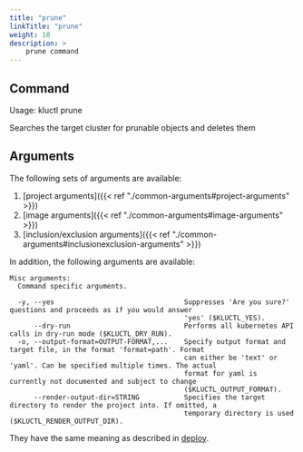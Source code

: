 ```yaml
---
title: "prune"
linkTitle: "prune"
weight: 10
description: >
    prune command
---
```


## Command
<!-- BEGIN SECTION "prune" "Usage" false -->
Usage: kluctl prune

Searches the target cluster for prunable objects and deletes them

<!-- END SECTION -->

## Arguments
The following sets of arguments are available:
1. [project arguments]({{< ref "./common-arguments#project-arguments" >}})
1. [image arguments]({{< ref "./common-arguments#image-arguments" >}})
1. [inclusion/exclusion arguments]({{< ref "./common-arguments#inclusionexclusion-arguments" >}})

In addition, the following arguments are available:
<!-- BEGIN SECTION "prune" "Misc arguments" true -->
```
Misc arguments:
  Command specific arguments.

  -y, --yes                                Suppresses 'Are you sure?' questions and proceeds as if you would answer
                                           'yes' ($KLUCTL_YES).
      --dry-run                            Performs all kubernetes API calls in dry-run mode ($KLUCTL_DRY_RUN).
  -o, --output-format=OUTPUT-FORMAT,...    Specify output format and target file, in the format 'format=path'. Format
                                           can either be 'text' or 'yaml'. Can be specified multiple times. The actual
                                           format for yaml is currently not documented and subject to change
                                           ($KLUCTL_OUTPUT_FORMAT).
      --render-output-dir=STRING           Specifies the target directory to render the project into. If omitted, a
                                           temporary directory is used ($KLUCTL_RENDER_OUTPUT_DIR).

```
<!-- END SECTION -->

They have the same meaning as described in [deploy](#deploy).
